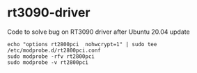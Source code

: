 # rt3090-driver
Code to solve bug on RT3090 driver after Ubuntu 20.04 update


```
echo "options rt2800pci  nohwcrypt=1" | sudo tee /etc/modprobe.d/rt2800pci.conf
sudo modprobe -rfv rt2800pci
sudo modprobe -v rt2800pci
```
